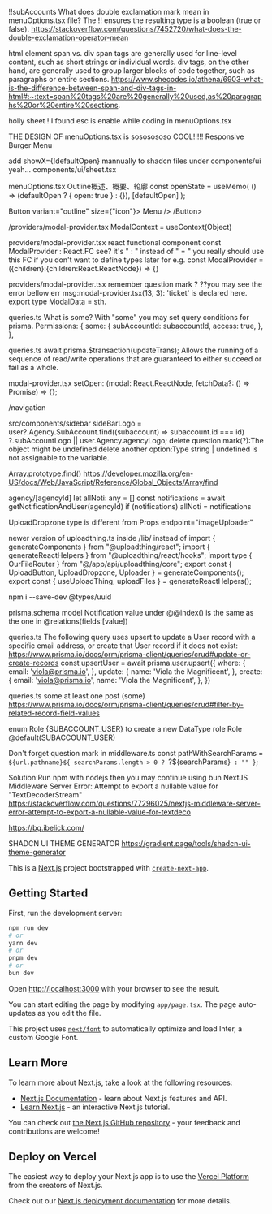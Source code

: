 !!subAccounts
What does double exclamation mark mean in menuOptions.tsx file?
The !! ensures the resulting type is a boolean (true or false).
https://stackoverflow.com/questions/7452720/what-does-the-double-exclamation-operator-mean


html element span vs. div
span tags are generally used for line-level content, such as short strings or individual words. div tags, on the other hand, are generally used to group larger blocks of code together, such as paragraphs or entire sections.
https://www.shecodes.io/athena/6903-what-is-the-difference-between-span-and-div-tags-in-html#:~:text=span%20tags%20are%20generally%20used,as%20paragraphs%20or%20entire%20sections.

holly sheet ! I found esc is enable while coding in menuOptions.tsx

THE DESIGN OF menuOptions.tsx is sososososo COOL!!!!!
Responsive Burger Menu
<!-- <Sheet modal={false} {...openState}>
      <SheetTrigger
        asChild
        className="absolute left-4 top-4 z-[100] md:!hidden flex"
      >
        <Button variant="outline" size={"icon"}>
          <Menu />
        </Button>
      </SheetTrigger>
      {/* Yeah, showX was customSheetContent interface */}
      <SheetContent
        showX={!defaultOpen}
        side={"left"}
        className={clsx(
          "bg-background/80 backdrop-blur-xl fixed top-0 border-r-[1px] p-6",
          {
            "hidden md:inline-block z-0 w-[300px]": defaultOpen,
            "inline-block md:hidden z-[100] w-full": !defaultOpen,
          }
        )}
      >
        <div>123</div>
      </SheetContent>
    </Sheet> -->


add showX={!defaultOpen} mannually to shadcn files under components/ui
yeah... components/ui/sheet.tsx

menuOptions.tsx
  Outline概述、概要、轮廓
  const openState = useMemo(
    () => (defaultOpen ? { open: true } : {}),
    [defaultOpen]
  );

  Button variant="outline" size={"icon"}>
          Menu />
  /Button>



/providers/modal-provider.tsx
ModalContext = useContext<modelContextType>(Object)

providers/modal-provider.tsx
react functional component
const ModalProvider : React.FC<ModalProviderProps>
see? it's " : " instead of " = "
you really should use this FC if you don't want to define types later for e.g.
const ModalProvider = ({children}:{children:React.ReactNode}) => {}

providers/modal-provider.tsx
remember question mark ? ??you may see the error bellow
err msg:modal-provider.tsx(13, 3): 'ticket' is declared here.
export type ModalData = sth.

queries.ts
What is some? With "some" you may set query conditions for prisma.
Permissions: {
        some: {
          subAccountId: subaccountId,
          access: true,
        },
      },

queries.ts
await prisma.$transaction(updateTrans);
Allows the running of a sequence of read/write operations that are guaranteed to either succeed or fail as a whole.

modal-provider.tsx
setOpen: (modal: React.ReactNode, fetchData?: () => Promise<any>) => {};

/navigation
  <nav className="hidden md:block absolute left-[50%] top-[50%] transform translate-x-[-50%] translate-y-[-50%]"></nav>


src/components/sidebar
sideBarLogo =
        user?.Agency.SubAccount.find((subaccount) => subaccount.id === id)
          ?.subAccountLogo || user.Agency.agencyLogo;
delete question mark(?):The object might be undefined
delete another option:Type string | undefined is not assignable to the variable.

Array.prototype.find()
https://developer.mozilla.org/en-US/docs/Web/JavaScript/Reference/Global_Objects/Array/find

agency/[agencyId]
let allNoti: any = []
const notifications = await getNotificationAndUser(agencyId)
if (notifications) allNoti = notifications

UploadDropzone type is different from Props
endpoint="imageUploader"

newer version of uploadthing.ts inside /lib/ instead of
import { generateComponents } from "@uploadthing/react";
import { generateReactHelpers } from "@uploadthing/react/hooks";
import type { OurFileRouter } from "@/app/api/uploadthing/core";
export const { UploadButton, UploadDropzone, Uploader } =
  generateComponents<OurFileRouter>();
export const { useUploadThing, uploadFiles } =
  generateReactHelpers<OurFileRouter>();


npm i --save-dev @types/uuid   

prisma.schema model Notification
value under @@index() is the same as the one in @relations(fields:[value]) 

queries.ts
The following query uses upsert to update a User record with a specific email address, or create that User record if it does not exist:
https://www.prisma.io/docs/orm/prisma-client/queries/crud#update-or-create-records
const upsertUser = await prisma.user.upsert({
  where: {
    email: 'viola@prisma.io',
  },
  update: {
    name: 'Viola the Magnificent',
  },
  create: {
    email: 'viola@prisma.io',
    name: 'Viola the Magnificent',
  },
})

queries.ts some
at least one post (some) 
https://www.prisma.io/docs/orm/prisma-client/queries/crud#filter-by-related-record-field-values

enum Role {SUBACCOUNT_USER} to create a new DataType
role Role @default(SUBACCOUNT_USER)

Don't forget question mark in middleware.ts
const pathWithSearchParams = `${url.pathname}${
      searchParams.length > 0 ? `?${searchParams}` : ""
    }`;

Solution:Run npm with nodejs then you may continue using bun
NextJS Middleware Server Error: Attempt to export a nullable value for "TextDecoderStream"
https://stackoverflow.com/questions/77296025/nextjs-middleware-server-error-attempt-to-export-a-nullable-value-for-textdeco

https://bg.ibelick.com/

SHADCN UI THEME GENERATOR
https://gradient.page/tools/shadcn-ui-theme-generator

This is a [Next.js](https://nextjs.org/) project bootstrapped with [`create-next-app`](https://github.com/vercel/next.js/tree/canary/packages/create-next-app).

## Getting Started

First, run the development server:

```bash
npm run dev
# or
yarn dev
# or
pnpm dev
# or
bun dev
```

Open [http://localhost:3000](http://localhost:3000) with your browser to see the result.

You can start editing the page by modifying `app/page.tsx`. The page auto-updates as you edit the file.

This project uses [`next/font`](https://nextjs.org/docs/basic-features/font-optimization) to automatically optimize and load Inter, a custom Google Font.

## Learn More

To learn more about Next.js, take a look at the following resources:

- [Next.js Documentation](https://nextjs.org/docs) - learn about Next.js features and API.
- [Learn Next.js](https://nextjs.org/learn) - an interactive Next.js tutorial.

You can check out [the Next.js GitHub repository](https://github.com/vercel/next.js/) - your feedback and contributions are welcome!

## Deploy on Vercel

The easiest way to deploy your Next.js app is to use the [Vercel Platform](https://vercel.com/new?utm_medium=default-template&filter=next.js&utm_source=create-next-app&utm_campaign=create-next-app-readme) from the creators of Next.js.

Check out our [Next.js deployment documentation](https://nextjs.org/docs/deployment) for more details.
